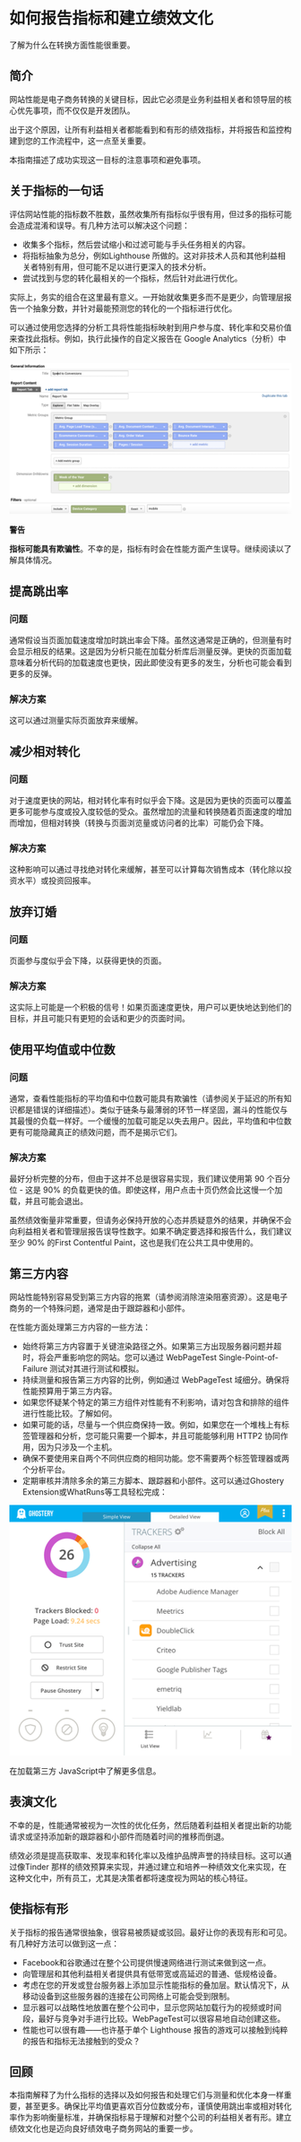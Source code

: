 # 如何报告指标和建立绩效文化

了解为什么在转换方面性能很重要。

## 简介

网站性能是电子商务转换的关键目标，因此它必须是业务利益相关者和领导层的核心优先事项，而不仅仅是开发团队。

出于这个原因，让所有利益相关者都能看到和有形的绩效指标，并将报告和监控构建到您的工作流程中，这一点至关重要。

本指南描述了成功实现这一目标的注意事项和避免事项。

## 关于指标的一句话

评估网站性能的指标数不胜数，虽然收集所有指标似乎很有用，但过多的指标可能会造成混淆和误导。有几种方法可以解决这个问题：

- 收集多个指标，然后尝试缩小和过滤可能与手头任务相关的内容。
- 将指标抽象为总分，例如Lighthouse 所做的。这对非技术人员和其他利益相关者特别有用，但可能不足以进行更深入的技术分析。
- 尝试找到与您的转化最相关的一个指标，然后针对此进行优化。

实际上，务实的组合在这里最有意义。一开始就收集更多而不是更少，向管理层报告一个抽象分数，并针对最能预测您的转化的一个指标进行优化。

可以通过使用您选择的分析工具将性能指标映射到用户参与度、转化率和交易价值来查找此指标。例如，执行此操作的自定义报告在 Google Analytics（分析）中如下所示：

![Google Analytics 中的自定义报告，用于分析速度对转化率和参与度的影响](img/how-to-report-metrics-1.png)

**警告**

**指标可能具有欺骗性**。不幸的是，指标有时会在性能方面产生误导。继续阅读以了解具体情况。

## 提高跳出率

### 问题

通常假设当页面加载速度增加时跳出率会下降。虽然这通常是正确的，但测量有时会显示相反的结果。这是因为分析只能在加载分析库后测量反弹。更快的页面加载意味着分析代码的加载速度也更快，因此即使没有更多的发生，分析也可能会看到更多的反弹。

### 解决方案

这可以通过测量实际页面放弃来缓解。

## 减少相对转化

### 问题

对于速度更快的网站，相对转化率有时似乎会下降。这是因为更快的页面可以覆盖更多可能参与度或投入度较低的受众。虽然增加的流量和转换随着页面速度的增加而增加，但相对转换（转换与页面浏览量或访问者的比率）可能仍会下降。

### 解决方案

这种影响可以通过寻找绝对转化来缓解，甚至可以计算每次销售成本（转化除以投资水平）或投资回报率。

## 放弃订婚

### 问题

页面参与度似乎会下降，以获得更快的页面。

### 解决方案

这实际上可能是一个积极的信号！如果页面速度更快，用户可以更快地达到他们的目标，并且可能只有更短的会话和更少的页面时间。

## 使用平均值或中位数

### 问题

通常，查看性能指标的平均值和中位数可能具有欺骗性（请参阅关于延迟的所有知识都是错误的详细描述）。类似于链条与最薄弱的环节一样坚固，漏斗的性能仅与其最慢的负载一样好。一个缓慢的加载可能足以失去用户。因此，平均值和中位数更有可能隐藏真正的绩效问题，而不是揭示它们。

### 解决方案

最好分析完整的分布，但由于这并不总是很容易实现，我们建议使用第 90 个百分位 - 这是 90% 的负载更快的值。即使这样，用户点击十页仍然会比这慢一个加载，并且可能会退出。

虽然绩效衡量非常重要，但请务必保持开放的心态并质疑意外的结果，并确保不会向利益相关者和管理层报告误导性数字。如果不确定要选择和报告什么，我们建议至少 90% 的First Contentful Paint，这也是我们在公共工具中使用的。

## 第三方内容

网站性能特别容易受到第三方内容的拖累（请参阅消除渲染阻塞资源）。这是电子商务的一个特殊问题，通常是由于跟踪器和小部件。

在性能方面处理第三方内容的一些方法：

- 始终将第三方内容置于关键渲染路径之外。如果第三方出现服务器问题并超时，将会严重影响您的网站。您可以通过 WebPageTest Single-Point-of-Failure 测试对其进行测试和模拟。
- 持续测量和报告第三方内容的比例，例如通过 WebPageTest 域细分。确保将性能预算用于第三方内容。
- 如果您怀疑某个特定的第三方组件对性能有不利影响，请对包含和排除的组件进行性能比较。了解如何。
- 如果可能的话，尽量与一个供应商保持一致。例如，如果您在一个堆栈上有标签管理器和分析，您可能只需要一个脚本，并且可能能够利用 HTTP2 协同作用，因为只涉及一个主机。
- 确保不要使用来自两个不同供应商的相同功能。您不需要两个标签管理器或两个分析平台。
- 定期审核并清除多余的第三方脚本、跟踪器和小部件。这可以通过Ghostery Extension或WhatRuns等工具轻松完成：

![显示所有已加载跟踪器的 Ghostery 报告](img/how-to-report-metrics-2.png)

在加载第三方 JavaScript中了解更多信息。

## 表演文化

不幸的是，性能通常被视为一次性的优化任务，然后随着利益相关者提出新的功能请求或坚持添加新的跟踪器和小部件而随着时间的推移而倒退。

绩效必须是提高获取率、发现率和转化率以及维护品牌声誉的持续目标。这可以通过像Tinder 那样的绩效预算来实现，并通过建立和培养一种绩效文化来实现，在这种文化中，所有员工，尤其是决策者都将速度视为网站的核心特征。

## 使指标有形

关于指标的报告通常很抽象，很容易被质疑或驳回。最好让你的表现有形和可见。有几种好方法可以做到这一点：

- Facebook和谷歌通过在整个公司提供慢速网络进行测试来做到这一点。
- 向管理层和其他利益相关者提供具有低带宽或高延迟的普通、低规格设备。
- 考虑在您的开发或登台服务器上添加显示性能指标的叠加层。默认情况下，从移动设备到这些服务器的连接在公司网络上可能会受到限制。
- 显示器可以战略性地放置在整个公司中，显示您网站加载行为的视频或时间段，最好与竞争对手进行比较。WebPageTest可以很容易地自动创建这些。
- 性能也可以很有趣——也许基于单个 Lighthouse 报告的游戏可以接触到纯粹的报告和指标无法接触到的受众？

## 回顾

本指南解释了为什么指标的选择以及如何报告和处理它们与测量和优化本身一样重要，甚至更多。确保比平均值更喜欢百分位数或分布，谨慎使用跳出率或相对转化率作为影响衡量标准，并确保指标易于理解和对整个公司的利益相关者有形。建立绩效文化也是迈向良好绩效电子商务网站的重要一步。
